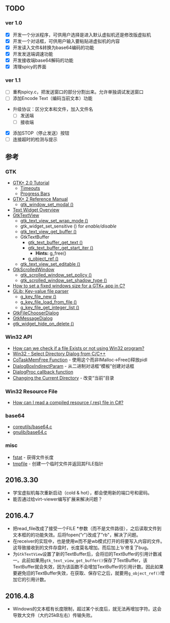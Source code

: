 ﻿## TODO

### ver 1.0
- [x] 开发一个分派程序，可供用户选择是进入默认虚拟机还是修改版虚拟机
- [x] 开发一个对话框，可供用户输入要粘贴进虚拟机的内容
- [x] 开发读入文件&转换为base64编码的功能
- [x] 开发发送端调速功能
- [x] 开发接收端base64解码的功能
- [x] 清理spicy的界面

### ver 1.1
- [ ] 重构spicy.c，把发送窗口的部分分割出来。允许单独调试发送窗口 
- [ ] 添加Encode Text（编码当前文本）功能
- 升级协议：区分文本和文件，加入文件名
  - [ ] 发送端
  - [ ] 接收端
- [x] 添加STOP（停止发送）按钮
- [ ] 连接超时的检测与提示

## 参考

### GTK

- [GTK+ 2.0 Tutorial](https://developer.gnome.org/gtk-tutorial/stable/)
  - [Timeouts](https://developer.gnome.org/gtk-tutorial/stable/c1759.html)
  - [Progress Bars](https://developer.gnome.org/gtk-tutorial/stable/x829.html)
- [GTK+ 2 Reference Manual](https://developer.gnome.org/gtk2/2.24/)
  - [gtk_window_set_modal ()](https://developer.gnome.org/gtk2/2.24/GtkWindow.html#gtk-window-set-modal)
- [Text Widget Overview](https://developer.gnome.org/gtk2/2.24/TextWidget.html)
- [GtkTextView](https://developer.gnome.org/gtk2/2.24/GtkTextView.html)
  - [gtk_text_view_set_wrap_mode ()](https://developer.gnome.org/gtk2/2.24/GtkTextView.html#gtk-text-view-set-wrap-mode)
  - gtk_widget_set_sensitive () for _enable/disable_
  - [gtk_text_view_get_buffer ()](https://developer.gnome.org/gtk2/2.24/GtkTextView.html#gtk-text-view-get-buffer)
  - GtkTextBuffer
    - [gtk_text_buffer_get_text ()](https://developer.gnome.org/gtk2/2.24/GtkTextBuffer.html#gtk-text-buffer-get-text)
    - [gtk_text_buffer_get_start_iter ()](https://developer.gnome.org/gtk2/2.24/GtkTextBuffer.html#gtk-text-buffer-get-start-iter)
      - __Hints:__ g_free()
    - [g_object_ref ()](https://developer.gnome.org/gobject/unstable/gobject-The-Base-Object-Type.html#g-object-ref)
  - [gtk_text_view_set_editable ()](man.chinaunix.net/develop/GTK+/2.6/gtk/GtkTextView.html#gtk-text-view-set-editable)
- [GtkScrolledWindow](https://developer.gnome.org/gtk2/2.24/GtkScrolledWindow.html)
  - [gtk_scrolled_window_set_policy ()](https://developer.gnome.org/gtk2/2.24/GtkScrolledWindow.html#gtk-scrolled-window-set-policy)
  - [gtk_scrolled_window_set_shadow_type ()](https://developer.gnome.org/gtk2/2.24/GtkScrolledWindow.html#gtk-scrolled-window-set-shadow-type)
- [How to set a fixed windows size for a GTK+ app in C?](http://stackoverflow.com/questions/4772804/how-to-set-a-fixed-windows-size-for-a-gtk-app-in-c)
- [GLib: Key-value file parser](https://developer.gnome.org/glib/stable/glib-Key-value-file-parser.html)
  - [g_key_file_new ()](https://developer.gnome.org/glib/stable/glib-Key-value-file-parser.html#g-key-file-new)
  - [g_key_file_load_from_file ()](https://developer.gnome.org/glib/stable/glib-Key-value-file-parser.html#g-key-file-load-from-file)
  - [g_key_file_get_integer_list ()](https://developer.gnome.org/glib/stable/glib-Key-value-file-parser.html#g-key-file-get-integer-list)
- [GtkFileChooserDialog](https://developer.gnome.org/gtk2/2.24/GtkFileChooserDialog.html)
- [GtkMessageDialog](http://man.chinaunix.net/develop/GTK+/2.6/gtk/GtkMessageDialog.html)
- [gtk_widget_hide_on_delete ()](http://man.chinaunix.net/develop/GTK+/2.6/gtk/GtkWidget.html#gtk-widget-hide-on-delete)

### Win32 API

- [How can we check if a file Exists or not using Win32 program?](http://stackoverflow.com/questions/3828835/how-can-we-check-if-a-file-exists-or-not-using-win32-program)
- [Win32 - Select Directory Dialog from C/C++](http://stackoverflow.com/questions/12034943/win32-select-directory-dialog-from-c-c)
- [CoTaskMemFree Function]() - 使用这个而非IMalloc->Free()释放pidl
- [DialogBoxIndirectParam](https://msdn.microsoft.com/en-us/library/windows/desktop/ms645461(v=vs.85).aspx) - 从二进制对话框“模板”创建对话框
- [DialogProc callback function](https://msdn.microsoft.com/en-us/library/windows/desktop/ms645469(v=vs.85).aspx)
- [Changing the Current Directory](https://msdn.microsoft.com/en-us/library/windows/desktop/aa363806(v=vs.85).aspx) - 改变“当前”目录

### Win32 Resource File
- [How can I read a compiled resource (.res) file in C#?](http://stackoverflow.com/questions/7982181/how-can-i-read-a-compiled-resource-res-file-in-c)

### base64
- [coreutils/base64.c](http://git.savannah.gnu.org/cgit/coreutils.git/tree/src/base64.c)
- [gnulib/base64.c](http://git.savannah.gnu.org/gitweb/?p=gnulib.git;a=blob;f=lib/base64.c;h=1a8bfce7a534f83f19a093432bafe883f16de9b1;hb=HEAD)

### misc
- [fstat](http://linux.die.net/man/2/fstat) - 获得文件长度
- [tmpfile](https://msdn.microsoft.com/zh-cn/library/x8x7sakw.aspx) - 创建一个临时文件并返回其FILE指针

## 2016.3.30
- 学宝虚拟机每次重新启动（cold & hot），都会使用新的端口号和密码。
- 能否通过给virt-viewer编写扩展来解决问题？

## 2016.4.7
- 把read_file改成了接受一个FILE \*参数（而不是文件路径），之后读取文件到文本框的的功能失效。后将fopen("r")改成了"rb"，解决了问题。
- 在receiver的实现中，也是使用w而不是wb模式打开的将要写入内容的文件。这导致接收到的文件存盘时，长度莫名增加。而后加上'b'修复了bug。
- 为<code>GtkTextView</code>设置了新的TextBuffer后，会将旧的TextBuffer的引用计数减一。此前如果用<code>gtk_text_view_get_buffer()</code>保存了TextBuffer，该TextBuffer就会失效，因为该函数不会增加TextBuffer的引用计数。因此如果要避免旧的TextBuffer失效，在获取、保存它之后，就要用<code>g_object_ref()</code>增加它的引用计数。

## 2016.4.8
- Windows的文本框有长度限制，超过某个长度后，就无法再增加字符。这会导致大文件（大约25kB左右）传输失败。


